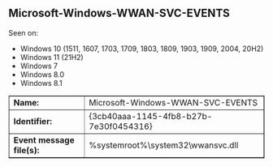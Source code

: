 ## Microsoft-Windows-WWAN-SVC-EVENTS

Seen on:
* Windows 10 (1511, 1607, 1703, 1709, 1803, 1809, 1903, 1909, 2004, 20H2)
* Windows 11 (21H2)
* Windows 7
* Windows 8.0
* Windows 8.1

<table border="1" class="docutils">
  <tbody>
    <tr>
      <td><b>Name:</b></td>
      <td>Microsoft-Windows-WWAN-SVC-EVENTS</td>
    </tr>
    <tr>
      <td><b>Identifier:</b></td>
      <td>{3cb40aaa-1145-4fb8-b27b-7e30f0454316}</td>
    </tr>
    <tr>
      <td><b>Event message file(s):</b></td>
      <td>%systemroot%\system32\wwansvc.dll</td>
    </tr>
  </tbody>
</table>

&nbsp;

